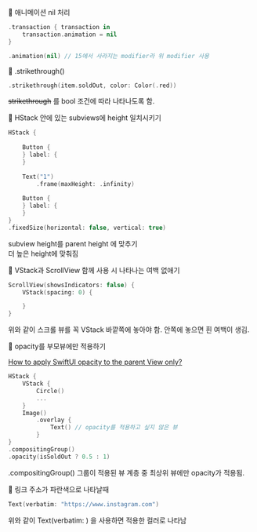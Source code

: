 
🥐 애니메이션 nil 처리 
```swift
.transaction { transaction in
    transaction.animation = nil
}

.animation(nil) // 15에서 사라지는 modifier라 위 modifier 사용
```

  
🥐 .strikethrough()
```swift
.strikethrough(item.soldOut, color: Color(.red))
```

<s>strikethrough</s> 를 bool 조건에 따라 나타나도록 함. 


🥐 HStack 안에 있는 subviews에 height 일치시키기
```swift
HStack {
    
    Button {
    } label: {
    }
    
    Text("1")
        .frame(maxHeight: .infinity)
    
    Button {
    } label: {
    }
}
.fixedSize(horizontal: false, vertical: true)
```
subview height를 parent height 에 맞추기  
더 높은 height에 맞춰짐


🥐 VStack과 ScrollView 함께 사용 시 나타나는 여백 없애기 
```swift
ScrollView(showsIndicators: false) {
    VStack(spacing: 0) {

    }
}
```
위와 같이 스크롤 뷰를 꼭 VStack 바깥쪽에 놓아야 함.
안쪽에 놓으면 흰 여백이 생김.

🥐 opacity를 부모뷰에만 적용하기

[How to apply SwiftUI opacity to the parent View only?](https://stackoverflow.com/questions/72402274/how-to-apply-swiftui-opacity-to-the-parent-view-only)

```swift
HStack {
    VStack {
        Circle()
        ...
    }
    Image()
        .overlay {
            Text() // opacity를 적용하고 싶지 않은 뷰
        }
}
.compositingGroup()
.opacity(isSoldOut ? 0.5 : 1)
```
.compositingGroup()
그룹이 적용된 뷰 계층 중 최상위 뷰에만 opacity가 적용됨.

🥐 링크 주소가 파란색으로 나타날때
```swift
Text(verbatim: "https://www.instagram.com")
```
위와 같이 Text(verbatim: ) 을 사용하면 적용한 컬러로 나타남
